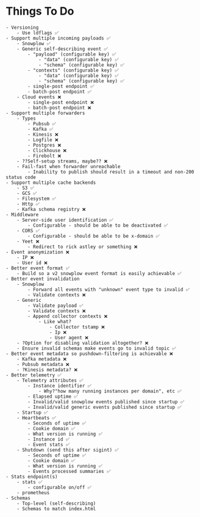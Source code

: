 # Things To Do
    - Versioning
        - Use ldflags ✅
    - Support multiple incoming payloads ✅
        - Snowplow ✅
        - Generic self-describing event ✅
            - "payload" (configurable key) ✅
                - "data" (configurable key) ✅
                - "schema" (configurable key) ✅
            - "contexts" (configurable key) ✅
                - "data" (configurable key) ✅
                - "schema" (configurable key) ✅
            - single-post endpoint ✅
            - batch-post endpoint ✅
        - Cloud events ❌
            - single-post endpoint ❌
            - batch-post endpoint ❌
    - Support multiple forwarders
        - Types
            - Pubsub ✅
            - Kafka ✅
            - Kinesis ❌
            - Logfile ❌
            - Postgres ❌
            - Clickhouse ❌
            - Firebolt ❌
        - ??Self-setup streams, maybe?? ❌
        - Fail-fast when forwarder unreachable
            - Inability to publish should result in a timeout and non-200 status code
    - Support multiple cache backends
        - S3 ✅
        - GCS ✅
        - Filesystem ✅
        - Http ✅
        - Kafka schema registry ❌
    - Middleware
        - Server-side user identification ✅
            - Configurable - should be able to be deactivated ✅
        - CORS ✅
            - Configurable - should be able to be x-domain ✅
        - Yeet ❌
            - Redirect to rick astley or something ❌
    - Event anonymization ❌
        - IP ❌
        - User id ❌
    - Better event format ✅
        - Build so a v2 snowplow event format is easily achievable ✅
    - Better event invalidation
        - Snowplow
            - Forward all events with "unknown" event type to invalid ✅
            - Validate contexts ❌
        - Generic
            - Validate payload ✅
            - Validate contexts ❌
            - Append collector contexts ❌
                - Like what?
                    - Collector tstamp ❌
                    - Ip ❌
                    - User agent ❌
        - ?Option for disabling validation altogether? ❌
        - Ensure invalid schemas make events go to invalid topic ✅
    - Better event metadata so pushdown-filtering is achievable ❌
        - Kafka metadata ❌
        - Pubsub metadata ❌
        - ?Kinesis metadata? ❌
    - Better telemetry ✅
        - Telemetry attributes ✅
            - Instance identifier ✅
                - Why?"how many running instances per domain", etc ✅
            - Elapsed uptime ✅
            - Invalid/valid snowplow events published since startup ✅
            - Invalid/valid generic events published since startup ✅
        - Startup ✅
        - Heartbeats ✅
            - Seconds of uptime ✅
            - Cookie domain ✅
            - What version is running ✅
            - Instance id ✅
            - Event stats ✅
        - Shutdown (send this after sigint) ✅
            - Seconds of uptime ✅
            - Cookie domain ✅
            - What version is running ✅
            - Events processed summaries ✅
    - Stats endpoint(s)
        - stats ✅
            - configurable on/off ✅
        - prometheus
    - Schemas
        - Top-level (self-describing)
        - Schemas to match index.html
